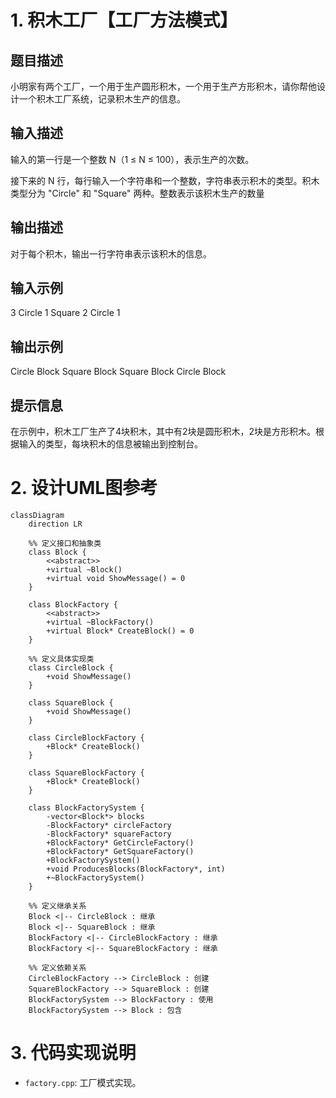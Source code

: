 # 1. 积木工厂【工厂方法模式】
## 题目描述
小明家有两个工厂，一个用于生产圆形积木，一个用于生产方形积木，请你帮他设计一个积木工厂系统，记录积木生产的信息。

## 输入描述
输入的第一行是一个整数 N（1 ≤ N ≤ 100），表示生产的次数。 

接下来的 N 行，每行输入一个字符串和一个整数，字符串表示积木的类型。积木类型分为 "Circle" 和 "Square" 两种。整数表示该积木生产的数量

## 输出描述
对于每个积木，输出一行字符串表示该积木的信息。

## 输入示例
3
Circle 1
Square 2
Circle 1

## 输出示例
Circle Block
Square Block
Square Block
Circle Block

## 提示信息
在示例中，积木工厂生产了4块积木，其中有2块是圆形积木，2块是方形积木。根据输入的类型，每块积木的信息被输出到控制台。

# 2. 设计UML图参考

```mermaid
classDiagram
    direction LR
    
    %% 定义接口和抽象类
    class Block {
        <<abstract>>
        +virtual ~Block()
        +virtual void ShowMessage() = 0
    }
    
    class BlockFactory {
        <<abstract>>
        +virtual ~BlockFactory()
        +virtual Block* CreateBlock() = 0
    }
    
    %% 定义具体实现类
    class CircleBlock {
        +void ShowMessage()
    }
    
    class SquareBlock {
        +void ShowMessage()
    }
    
    class CircleBlockFactory {
        +Block* CreateBlock()
    }
    
    class SquareBlockFactory {
        +Block* CreateBlock()
    }
    
    class BlockFactorySystem {
        -vector<Block*> blocks
        -BlockFactory* circleFactory
        -BlockFactory* squareFactory
        +BlockFactory* GetCircleFactory()
        +BlockFactory* GetSquareFactory()
        +BlockFactorySystem()
        +void ProducesBlocks(BlockFactory*, int)
        +~BlockFactorySystem()
    }
    
    %% 定义继承关系
    Block <|-- CircleBlock : 继承
    Block <|-- SquareBlock : 继承
    BlockFactory <|-- CircleBlockFactory : 继承
    BlockFactory <|-- SquareBlockFactory : 继承
    
    %% 定义依赖关系
    CircleBlockFactory --> CircleBlock : 创建
    SquareBlockFactory --> SquareBlock : 创建
    BlockFactorySystem --> BlockFactory : 使用
    BlockFactorySystem --> Block : 包含
```

# 3. 代码实现说明
+ `factory.cpp`: 工厂模式实现。